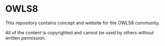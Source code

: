 # OWLS8
This repository contains concept and website for the OWLS8 community. 

All of the content is copyrighted and cannot be used by others without written permission.